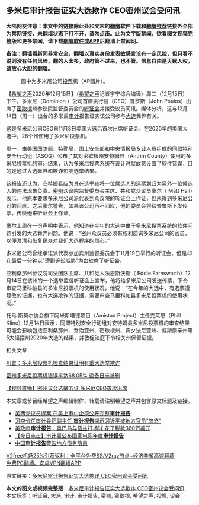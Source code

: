  <h2>多米尼审计报告证实大选欺诈 CEO密州议会受问讯</h2> <p class="notice"><b>大陆网友注意：本文中的链接除此处和文末的<a href="https://github.com/bannedbook/fanqiang" >翻墙</a>软件下载和<a href="https://github.com/killgcd/justmysocks/blob/master/README.md">翻墙推荐</a>链接外全部为禁网链接，未翻墙状态下打不开，请勿点击。此为文字版禁闻，欲看图文视频完整版和更多禁闻，请下载<a href="https://github.com/bannedbook/fanqiang">翻墙软件或APP</a>后翻墙上禁闻网。</p><p>备注：翻墙看新闻非常安全，翻墙以真实身份发表敏感言论有一定风险，但只看不说则没有任何风险，翻的人太多，政府管不过来，也不管。信息自由是天赋人权，请放心大胆的翻墙。</b></p>  <div class="entry"> <figure><figcaption>图中为多米尼公司<a href="https://www.bannedbook.org/bnews/tag/%E6%8A%95%E7%A5%A8/" class="st_tag internal_tag" rel="tag" title="标签 投票 下的日志">投票</a>机（AP图片）。</figcaption></figure> <p>【<span class='wp_keywordlink_affiliate'><a href="https://www.soundofhope.org" title="希望之声" target="_blank">希望之声</a></span>2020年12月15日】（<a href="https://www.bannedbook.org/bnews/tag/%e5%b8%8c%e6%9c%9b%e4%b9%8b%e5%a3%b0/" class="st_tag internal_tag" rel="tag" title="标签 希望之声 下的日志">希望之声</a>记者宇宁综合编译）周二（12月15日）下午，多米尼（Dominion ）公司首席执行官（CEO）普罗斯（John Poulos）出席了<a href="https://www.bannedbook.org/bnews/tag/%E5%AF%86%E6%AD%87%E6%A0%B9/" class="st_tag internal_tag" rel="tag" title="标签 密歇根 下的日志">密歇根</a>州参议院监督委员会的<a href="https://www.bannedbook.org/bnews/tag/%e5%90%ac%e8%af%81%e4%bc%9a/" class="st_tag internal_tag" rel="tag" title="标签 听证会 下的日志">听证会</a>并接受议员问讯。媒体分析，这与12月14日（周一）出台的多米尼<a href="https://www.bannedbook.org/bnews/tag/%E5%AE%A1%E8%AE%A1/" class="st_tag internal_tag" rel="tag" title="标签 审计 下的日志">审计</a>报告证实该公司参与<a href="https://www.bannedbook.org/bnews/tag/%e5%a4%a7%e9%80%89/" class="st_tag internal_tag" rel="tag" title="标签 大选 下的日志">大选</a>舞弊有关。</p> <p>这是多米尼公司CEO自11月3日美国大选后首次出席听证会。在2020年的美国大选中，28个州使用了多米尼投票机。</p> <p>周一，由美国国防部、特勤局、国土安全部和中央情报局专业人员组成的同盟特别安全行动组（ASOG）公布了其对密歇根州安特姆县（Antrim County）使用的多米尼投票机的审计结果，认为多米尼投票系统在设计时就故意设置了软件错误，目的是通过大选舞弊和欺诈影响选举结果。</p> <p>该报告还认为，安特姆县应为其在选举夜将一位候选人的选票划归为另外一位候选人的违法现象负责。<a href="https://www.bannedbook.org/bnews/tag/%E5%AF%86%E5%B7%9E/" class="st_tag internal_tag" rel="tag" title="标签 密州 下的日志">密州</a>众议院监督委员会主席、共和党众议员豪尔（ Matt Hall）表示，他原本要求多米尼公司派代表到众议院的听证会上作证，但未得到多米尼公司的回应。之后豪尔警告，如果该公司再不回应，他的委员会将给普鲁斯下发传票，传唤他来听证会上作证。</p>  <p>豪尔上周在一份声明中表示，他知道在今年的大选中由于多米尼投票系统的软件问题引发的大选舞弊问题。他说：“密州众议员必须有权利质询多米尼公司的官员，以便澄清和恢复民众对我们大选程序的信心。”</p> <p>多米尼公司曾经承诺派代表参加宾州监督委员会于11月19日举行的听证会，但是却在最后一分钟以“遭到诉讼威胁”为由缺席了听证会。</p> <p>亚利桑那州参议院司法团队主席、共和党人法恩斯沃斯（ Eddie Farnsworth）12月14日在该州的一个选举监督听证会上宣布，他将给多米尼公司发送传票，下令审查马里科帕县的多米尼投票机的使用状况。他说：“在今年的大选中，有选票遭篡改的证据，也有大选欺诈的证据，需要审查马里科帕县多米尼投票机的使用状况。”</p> <p>托马.斯莫尔协会旗下阿米斯塔德项目（Amistad Project）主任克莱恩（Phill Kline）12月14日表示，同盟特别安全行动组对安特姆县多米尼投票机的审查结果可能会影响包括亚利桑那州、乔治亚州、密歇根州、宾夕法尼亚州、威斯康辛州等5大摇摆州2020年大选的结果，并敦促法庭下令相关州保留证据。 </p>  <p>相关文章</p> <p><a href="https://www.soundofhope.org/post/453901">川普：多米尼投票机检查结果证明有重大选举欺诈</a></p> <p><a href="https://www.soundofhope.org/post/453532">密州多米尼投票机错误率达68.05% 设备日志被删</a></p> <p><a href="https://www.soundofhope.org/post/453931">【视频直播】密州议会选举听证 多米尼CEO首次出席</a></p>  <p>本文章或节目经希望之声编辑制作，转载请注明希望之声并包含原文标题及链接。</p> <ul class='op-related-articles' title='相关阅读'> <li><a href='https://www.bannedbook.org/bnews/topimagenews/20190607/1139651.html' target='_blank'>美两党议员提案 在美上市中企须公开完整<b>审计报告</b></a></li> <li><a href='https://www.bannedbook.org/bnews/topimagenews/20180524/947170.html' target='_blank'>习李分任审计委正副主任 <b>审计报告</b>揭示习近平被地方官员“忽悠”</a></li> <li><a href='https://www.bannedbook.org/bnews/worldnews/20161028/606795.html' target='_blank'>美政府<b>审计报告</b>：奥巴马与伍兹打场球 花了税款360万美元</a></li> <li><a href='https://www.bannedbook.org/bnews/sohnews/20150630/418025.html' target='_blank'>【今日点击】审计署公布国家电网年度<b>审计报告</b></a></li> <li><a href='https://www.bannedbook.org/bnews/cnnews/aboluonews/20130702/146506.html' target='_blank'>中国<b>审计报告</b>警告地方债务隐患</a></li> </ul> <p class="texttj"> <a href="https://www.bannedbook.org/forum23/topic22702.html" target="_blank">V2free机场25%引荐返利：全平台免费SS/V2ray节点+经济套餐高速翻墙</a><br/> <a href="https://github.com/bannedbook/fanqiang/wiki/%E7%A6%81%E9%97%BB%E7%BD%91%E5%AE%89%E5%8D%93%E7%BF%BB%E5%A2%99%E6%96%B0%E9%97%BBAPP" target="_blank">免费PC翻墙、安卓VPN翻墙APP</a></p><p>原文链接：<a class="src_link"  href="https://www.soundofhope.org/post/453904" target="_blank">多米尼审计报告证实大选欺诈 CEO密州议会受问讯</a></p><a name='sharetosocial'></a>       <div><b>本文的图文或视频完整版</b>：<a href='https://www.bannedbook.org/bnews/comments/20201216/1448436.html'>多米尼审计报告证实大选欺诈 CEO密州议会受问讯</a></div>  </div><!--END ENTRY--> <div class="postfooter"> <div>本文标签：<a href="https://www.bannedbook.org/bnews/tag/%e5%90%ac%e8%af%81%e4%bc%9a/" rel="tag">听证会</a>, <a href="https://www.bannedbook.org/bnews/tag/%e5%a4%a7%e9%80%89/" rel="tag">大选</a>, <a href="https://www.bannedbook.org/bnews/tag/%E5%AE%A1%E8%AE%A1/" rel="tag">审计</a>, <a href="https://www.bannedbook.org/bnews/tag/%E5%AE%A1%E8%AE%A1%E6%8A%A5%E5%91%8A/" rel="tag">审计报告</a>, <a href="https://www.bannedbook.org/bnews/tag/%E5%AF%86%E5%B7%9E/" rel="tag">密州</a>, <a href="https://www.bannedbook.org/bnews/tag/%E5%AF%86%E6%AD%87%E6%A0%B9/" rel="tag">密歇根</a>, <a href="https://www.bannedbook.org/bnews/tag/%e5%b8%8c%e6%9c%9b%e4%b9%8b%e5%a3%b0/" rel="tag">希望之声</a>, <a href="https://www.bannedbook.org/bnews/tag/%E6%8A%95%E7%A5%A8/" rel="tag">投票</a>, <a href="https://www.bannedbook.org/bnews/tag/%E8%AE%AE%E4%BC%9A/" rel="tag">议会</a></div>  </div><!--END POSTFOOTER--> 